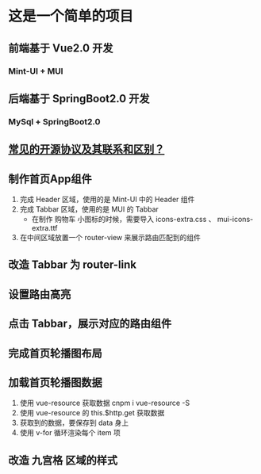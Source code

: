 # 这是一个简单的项目

## 前端基于 Vue2.0 开发
### Mint-UI + MUI

## 后端基于 SpringBoot2.0 开发
### MySql + SpringBoot2.0

## [常见的开源协议及其联系和区别？](https://www.cnblogs.com/datieli/p/10381703.html) 

## 制作首页App组件
1. 完成 Header 区域，使用的是 Mint-UI 中的 Header 组件
2. 完成 Tabbar 区域，使用的是 MUI 的 Tabbar
    + 在制作 购物车 小图标的时候，需要导入 icons-extra.css 、 mui-icons-extra.ttf
3. 在中间区域放置一个 router-view 来展示路由匹配到的组件

## 改造 Tabbar 为 router-link

## 设置路由高亮

## 点击 Tabbar，展示对应的路由组件

## 完成首页轮播图布局

## 加载首页轮播图数据
1. 使用 vue-resource 获取数据 cnpm i vue-resource -S
2. 使用 vue-resource 的 this.$http.get 获取数据
3. 获取到的数据，要保存到 data 身上
4. 使用 v-for 循环渲染每个 item 项


## 改造 九宫格 区域的样式
